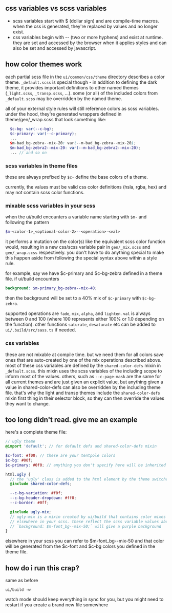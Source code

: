 ## css variables vs scss variables

- scss variables start with $ (dollar sign) and are compile-time macros. when the css is
  generated, they're replaced by values and no longer exist.
- css variables begin with -- (two or more hyphens) and exist at runtime. they are set and accessed by
  the browser when it applies styles and can also be set and accessed by javascript.

## how color themes work

each partial scss file in the `ui/common/css/theme` directory describes a color theme. `_default.scss` is special though - in addition to defining the dark theme, it provides
important definitions to other named themes (`_light.scss`, `_transp.scss`, ...).
some (or all) of the included colors from `_default.scss` may be overridden by the named theme.

all of your external style rules will still reference colors as scss variables. under the
hood, they're generated wrappers defined in theme/gen/\_wrap.scss that look something like:

```scss
  $c-bg: var(--c-bg);
  $c-primary: var(--c-primary);
  ...
  $m-bad_bg-zebra--mix-20: var(--m-bad_bg-zebra--mix-20);
  $m-bad_bg-zebra2--mix-20: var(--m-bad_bg-zebra2--mix-20);
  ... // and so on
```

### scss variables in theme files

these are always prefixed by `$c-` define the base colors of a theme.

currently, the values must be valid css color definitions (hsla, rgba, hex) and may not
contain scss color functions.

### mixable scss variables in your scss

when the ui/build encounters a variable name
starting with `$m-` and following the pattern

```scss
$m-<color-1>_<optional-color-2>--<operation>-<val>
```

it performs
a mutation on the color(s) like the equivalent scss color function would, resulting in a new
css/scss variable pair in `gen/_mix.scss` and `gen/_wrap.scss` respectively. you don't
have to do anything special to make this happen aside from following the special syntax
above within a style rule.

for example, say we have $c-primary and $c-bg-zebra defined in a theme file. if ui/build
encounters

```scss
background: $m-primary_bg-zebra--mix-40;
```

then the background will be set to
a 40% mix of `$c-primary` with `$c-bg-zebra`.

supported operations are `fade`, `mix`, `alpha`, and `lighten`. `val` is always between
0 and 100 (where 100 represents either 100% or 1.0 depending on the function). other
functions `saturate`, `desaturate` etc can be added to `ui/.build/src/sass.ts` if needed.

### css variables

these are not mixable at compile time. but we need them for all colors save ones that are
auto-created by one of the mix operations described above.
most of these css variables are defined by the `shared-color-defs` mixin in `_default.scss`.
this mixin uses the scss variables of the including scope to inform most of the values.
others, such as `--c-page-mask` are the same for all current themes and are just given
an explicit value, but anything given a value in shared-color-defs can also be
overridden by the including theme file. that's why the light and transp themes include
the `shared-color-defs` mixin first thing in their selector block, so they can then
override the values they want to change.

## too long didn't read. give me an example

here's a complete theme file:

```scss
// ugly theme
@import 'default'; // for default defs and shared-color-defs mixin

$c-font: #f00; // these are your tentpole colors
$c-bg: #00f;
$c-primary: #0f0; // anything you don't specify here will be inherited from default

html.ugly {
  // the 'ugly' class is added to the html element by the theme switcher
  @include shared-color-defs;

  --c-bg-variation: #f0f;
  --c-bg-header-dropdown: #ff0;
  --c-border: #0ff;

  @include ugly-mix;
  // ugly-mix is a mixin created by ui/build that contains color mixes specified
  // elsewhere in your scss. these reflect the scss variable values above, so
  // `background: $m-font_bg--mix-50;` will give a purple background
}
```

elsewhere in your scss you can refer to $m-font_bg--mix-50 and that color will be generated
from the $c-font and $c-bg colors you defined in the theme file.

## how do i run this crap?

same as before

```
ui/build -w
```

watch mode should keep everything in sync for you, but you might need to restart if
you create a brand new file somewhere

